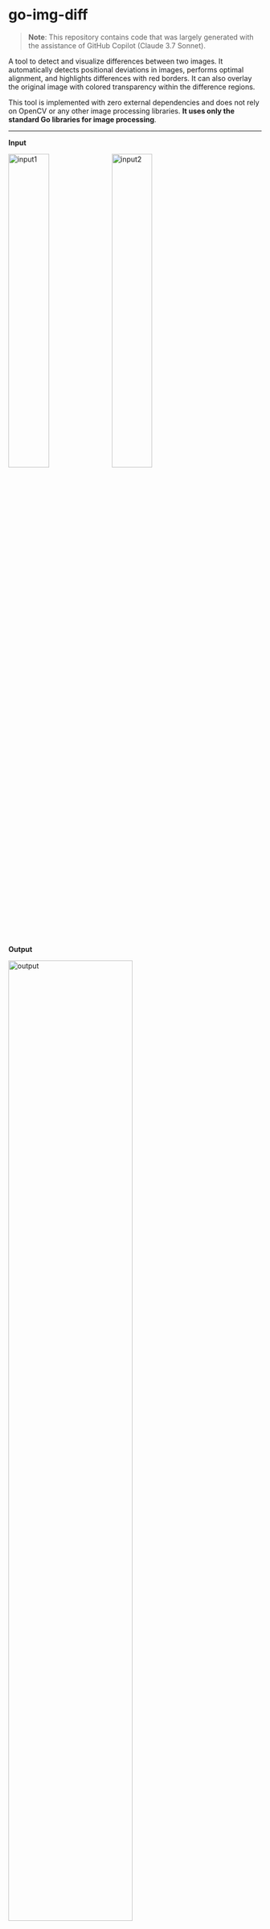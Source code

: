 # go-img-diff

> **Note**: This repository contains code that was largely generated with the assistance of GitHub Copilot (Claude 3.7 Sonnet).

A tool to detect and visualize differences between two images. It automatically detects positional deviations in images, performs optimal alignment, and highlights differences with red borders. It can also overlay the original image with colored transparency within the difference regions.

This tool is implemented with zero external dependencies and does not rely on OpenCV or any other image processing libraries. **It uses only the standard Go libraries for image processing**.

---

**Input**

<img width="40%" alt="input1" src="https://github.com/user-attachments/assets/ff098e59-e5e5-406a-910e-f019d8e2f897"> <img width="40%" alt="input2" src="https://github.com/user-attachments/assets/b847449f-9c17-4400-a959-352ab9f82193">

**Output**

<img width="70%" alt="output" src="https://github.com/user-attachments/assets/ac358195-a15a-4673-a878-3a7080840516" />


## Usage

```bash
imgdiff -i1 original_image.png -i2 compared_image.png -o diff_image.png [options]
```

## Options

### Required Options

- `-i1` : Path to the original image
- `-i2` : Path to the comparison image
- `-o` : Path to the output diff image

### Misalignment Detection Settings

- `-m` : Maximum offset (in pixels) (default: 10)
  - Search range for image alignment. Larger values increase processing time but can detect larger misalignments.

### Difference Detection Settings

- `-d` : Color difference threshold (0-255) (default: 30)
  - Lowering the threshold detects smaller differences; raising it detects only larger differences.

### Speedup Settings

- `-s` : Sampling rate (default: 4)
  - 1=all pixels, 2=1/4 of pixels, 4=1/16 of pixels are compared. Increasing the value speeds up processing but reduces accuracy.

- `-p` : Enable precise mode (default: false)
  - Disables the default fast mode for more accurate comparison. Use this when accuracy is more important than speed.

### Display Settings

- `-od` : Disable transparent overlay of the first image in diff areas (default: false)
  - By default, original image is overlaid in difference areas. Use this flag to disable the overlay.

- `-ot` : Transparency of the original image (default: 0.95)
  - 0.0=completely opaque, 1.0=completely transparent

- `-n` : Apply color tint to the transparent overlay (default: true)
  - Makes the differences more noticeable by adding a color tint to the original image.

- `-tc` : Tint color as R,G,B (default: "255,0,0")
  - Specify the color of the tint in RGB format as a comma-separated string.

- `-ts` : Tint strength (default: 0.05)
  - 0.0=no tint (original image as is), 1.0=tint only

- `-tw` : Tint transparency (default: 0.2)
  - 0.0=completely opaque, 1.0=completely transparent
  - Can be set separately from the original image transparency (`-ot`)

### Other

- `-c` : Number of CPU cores to use (default: number of cores on the system)
- `-v` : Display version information

## Details of the MaxOffset (-m) Parameter

The `-m` option specifies the maximum positional deviation (offset) detection range in pixels when comparing two images.

Increasing the value:
- Benefit: Increases the possibility of accurately aligning even largely shifted images.
- Drawback: Significantly increases processing time (because the search range increases quadratically).
- Drawback: Increases the possibility of false detections.

Decreasing the value:
- Benefit: Speeds up processing.
- Benefit: Reduces false matches to locally similar areas.
- Drawback: Makes it impossible to correctly align largely shifted images.

## Details of the Sampling Rate (-s) Parameter

The `-s` option specifies the sampling interval when comparing pixels.

- `s=1`: Compare all pixels (most accurate but slowest)
- `s=2`: Compare every other pixel (number of pixels to compare is reduced to 1/4)
- `s=4`: Compare every 3 pixels (number of pixels to compare is reduced to 1/16)

## Details of the Processing Mode Parameters

### Fast Mode (Default)

By default, the tool operates in fast mode with progressive sampling, which significantly reduces processing time for large images.

In this mode, the overall position is first identified with coarse sampling, and then the accuracy is gradually improved with finer sampling. This approach is especially effective for high-resolution images.

### Precise Mode (-p)

The `-p` option enables precise mode by disabling the default fast mode.

In precise mode, all comparisons are performed with the specified sampling rate without progressive optimization. This ensures maximum accuracy but increases processing time, especially for large images or when searching for large offsets.

Use this mode when:
- You need the most accurate alignment possible
- Fast mode produces unsatisfactory results
- You're analyzing small details in images

## Transparent Overlay Display Function

Using this function, the pixel information of the original image (the image specified with `-i1`) is displayed with colored transparency in the area where the difference is detected. This makes it easier to visually check what kind of changes have been made.

### Basic Transparent Display

- By default, transparent overlay is enabled
- `-no`: Disable transparent overlay
- `-ot=0.95` (default): 95% transparency of the original image

### Tint Adjustment

You can make the difference more noticeable by adding a color tint to the original image:

- `-n=true` (default): Apply tint
- `-n=false`: Do not apply tint; display with the original color as is
- `-tc=255,0,0` (default): Red tint
- `-tc=0,0,255`: Blue tint
- `-tc=255,255,0`: Yellow tint

### Detailed Control of Tint and Transparency

- `-ts=0.05` (default): Set the tint strength to 5%
- `-ts=0.3`: Tint moderately (original image color remains strong)
- `-ts=1.0`: Tint only (original image color does not remain)

- `-tw=0.2` (default): Set the tint transparency to 20% (relatively clear)
- `-ot=0.5 -tw=0.1`: Original image is translucent, tint is clear

By combining these parameters, you can finely adjust the visibility of the differences.


## Unittest

```
# All tests
go test ./...

# Light tests only
go test -tags="light_test_only" ./...
```


## Release

Release flow of this repository is integrated with github action.
Git tag pushing triggers release job.

```
# Release
git tag v0.0.2 && git push --tags


# Delete tag
echo "v0.0.1" |xargs -I{} bash -c "git tag -d {} && git push origin :{}"

# Delete tag and recreate new tag and push
echo "v0.0.2" |xargs -I{} bash -c "git tag -d {} && git push origin :{}; git tag {} -m \"Release beta version.\"; git push --tags"
```
